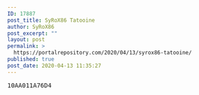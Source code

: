 ```yaml
---
ID: 17887
post_title: SyRoX86 Tatooine
author: SyRoX86
post_excerpt: ""
layout: post
permalink: >
  https://portalrepository.com/2020/04/13/syrox86-tatooine/
published: true
post_date: 2020-04-13 11:35:27
---
```

<pre>10AA011A76D4</pre>